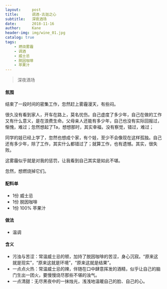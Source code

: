 ```yaml
---
layout:     post
title:      调酒-古迦之心
subtitle:   深夜酒场
date:       2018-11-16
author:     Kane
header-img: img/wine_01.jpg
catalog: true
tags:
    - 燃烧雾霾
    - 调酒
    - 威士忌
    - 脱因咖啡
    - 苹果汁
---
```


> 深夜酒场

#### 氛围
结束了一段时间的密集工作，忽然赶上雾霾漫天，有些闷。

很久没有看到家人，开车在路上，莫名忧伤。自己虚度了多少年，自己在做的工作又有什么意义，是在浪费生命。父母亲人还能有多少年，自己也没有实际回报过，惭愧，难过；忽然想起了Ta，想想那时，其实幸福，没有察觉，错过，难过；

同学的娃已经上学了，忽然也想成个家，有个娃，至少不会像现在这样孤独。自己还有多少年，除了工作，其实什么都错过了；就算工作，也有遗憾。其实，很失败。

这雾霾似乎就是对我的惩罚，让我看到自己其实是如此不堪。

忽然，想燃烧掉它们。


#### 配料单
- 1份 威士忌
- 1份 脱因咖啡
- 1份 100% 苹果汁

#### 做法
- 温调

#### 含义
- 污浊与苦涩：常温威士忌的顿，加持了脱因咖啡的苦涩，身心沉寂。“原来这就是现实”，“原来这就是环境”，“原来这就是结果”。
- 一点点火热：常温威士忌的辣，伴随在口中肆意挥发的酒精，似乎让自己的脑门生出一团火，要慢慢烧尽那些不堪的浊气。
- 一点清甜：无尽黑夜中的一抹烛光，浅浅地温暖自己的脸、自己的心。

